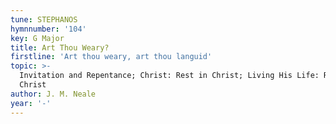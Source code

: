 ```yaml
---
tune: STEPHANOS
hymnnumber: '104'
key: G Major
title: Art Thou Weary?
firstline: 'Art thou weary, art thou languid'
topic: >-
  Invitation and Repentance; Christ: Rest in Christ; Living His Life: Rest in
  Christ
author: J. M. Neale
year: '-'
---
```

